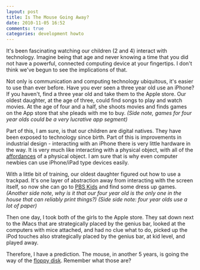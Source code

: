 ```yaml
---
layout: post
title: Is The Mouse Going Away?
date: 2010-11-05 16:52
comments: true
categories: development howto
---
```

It's been fascinating watching our children (2 and 4) interact with technology. Imagine being that age and never knowing a time that
you did not have a powerful, connected computing device at your fingertips. I don't think we've begun to see the implications of that.

Not only is communication and computing technology ubiquitous, it's easier to use than ever before. Have you ever seen a three year old
use an iPhone? If you haven't, find a three year old and take them to the Apple store. Our oldest daughter, at the age of three, 
could find songs to play and watch movies. At the age of four and a half, she shoots movies and finds games on the App store that she
pleads with me to buy. *(Side note, games for four year olds could be a very lucrative app segment)*

Part of this, I am sure, is that our children are digital natives. They have been exposed to technology since birth. Part of this is
improvements in industrial design - interacting with an iPhone there is very little hardware in the way. It is very much like interacting
with a physical object, with all of the [affordances](http://en.wikipedia.org/wiki/Affordance) of a physical object. I am sure that is why
even computer newbies can use iPhone/iPad type devices easily.

With a little bit of training, our oldest daughter figured out how to use a trackpad. It's one layer of abstraction away from interacting with
the screen itself, so now she can go to [PBS Kids](http://pbskids.org) and find some dress up games. *(Another side note, why is it that our 
four year old is the only one in the house that can reliably print things?)* *(Side side note: four year olds use a lot of paper)*

Then one day, I took both of the girls to the Apple store. They sat down next to the iMacs that are strategically placed by the genius bar,
looked at the computers with mice attached, and had no clue what to do, picked up the iPod touches also strategically placed by the genius bar,
at kid level, and played away.

Therefore, I have a prediction. The mouse, in another 5 years, is going the way of the [floppy disk](http://en.wikipedia.org/wiki/Floppy_disk). 
Remember what those are?
